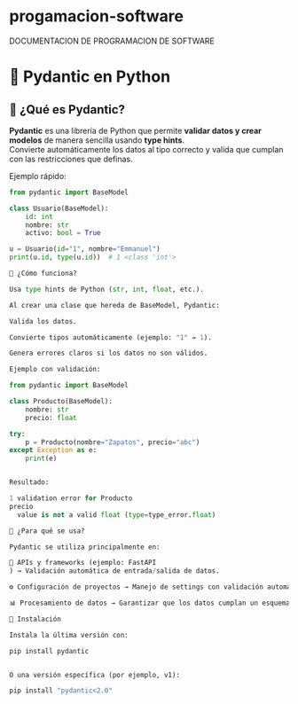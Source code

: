# progamacion-software
DOCUMENTACION DE PROGRAMACION DE SOFTWARE

# 📌 Pydantic en Python

## 🔹 ¿Qué es Pydantic?
**Pydantic** es una librería de Python que permite **validar datos y crear modelos** de manera sencilla usando **type hints**.  
Convierte automáticamente los datos al tipo correcto y valida que cumplan con las restricciones que definas.  

Ejemplo rápido:

```python
from pydantic import BaseModel

class Usuario(BaseModel):
    id: int
    nombre: str
    activo: bool = True

u = Usuario(id="1", nombre="Emmanuel")
print(u.id, type(u.id))  # 1 <class 'int'>

🔹 ¿Cómo funciona?

Usa type hints de Python (str, int, float, etc.).

Al crear una clase que hereda de BaseModel, Pydantic:

Valida los datos.

Convierte tipos automáticamente (ejemplo: "1" → 1).

Genera errores claros si los datos no son válidos.

Ejemplo con validación:

from pydantic import BaseModel

class Producto(BaseModel):
    nombre: str
    precio: float

try:
    p = Producto(nombre="Zapatos", precio="abc")
except Exception as e:
    print(e)


Resultado:

1 validation error for Producto
precio
  value is not a valid float (type=type_error.float)

🔹 ¿Para qué se usa?

Pydantic se utiliza principalmente en:

🚀 APIs y frameworks (ejemplo: FastAPI
) → Validación automática de entrada/salida de datos.

⚙️ Configuración de proyectos → Manejo de settings con validación automática.

📊 Procesamiento de datos → Garantizar que los datos cumplan un esquema antes de usarlos.

🔹 Instalación

Instala la última versión con:

pip install pydantic


O una versión específica (por ejemplo, v1):

pip install "pydantic<2.0"